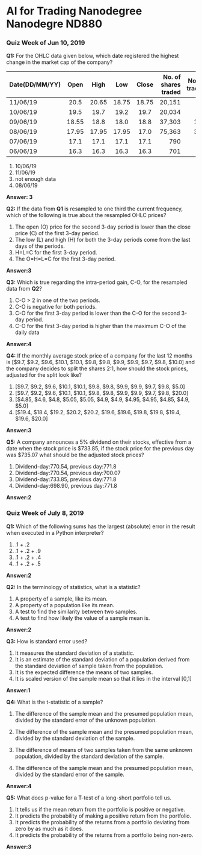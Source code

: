 # AI for Trading Nanodegree Nanodegre ND880

### Quiz Week of Jun 10, 2019

**Q1:** For the OHLC data given below, which date registered the highest change in the market cap of the company?

| Date(DD/MM/YY)     |      Open     |  High | Low   | Close | No. of shares traded | No. of trades
|----------|:-------------:|:------:|:------:|:------:|------:|------:|
| 11/06/19 |  20.5 |    20.65 |  18.75     |  18.75    |  20,151     |  62      |
| 10/06/19 | 19.5  |    19.7  |  19.2      |  19.7     |  20,034     |  83      |
| 09/06/19 | 18.55 |    18.8  |  18.0      |  18.8     |  37,303     |  144      |
| 08/06/19 | 17.95 |    17.95 |  17.95     |  17.0     |  75,363	   |  308      |
| 07/06/19 | 17.1  |    17.1  |  17.1      |  17.1     |  790        |  10      |
| 06/06/19 | 16.3  |    16.3  |  16.3      |  16.3     |  701        |  3      |


1. 10/06/19
2. 11/06/19
3. not enough data
4. 08/06/19

**Answer: 3**


**Q2:** If the data from **Q1** is resampled to one third the current frequency, which of the following is true about 
the resampled OHLC prices?

1. The open (O) price for the second 3-day period is lower than the close price (C) of the first 3-day period.
2. The low (L) and high (H) for both the 3-day periods come from the last days of the periods.
3. H=L=C for the first 3-day period.
4. The O=H=L=C for the first 3-day period.

**Answer:3**

**Q3:** Which is true regarding the intra-period gain, C-O, for the resampled data from **Q2**?
1. C-O > 2 in one of the two periods.
2. C-O is negative for both periods.
3. C-O for the first 3-day period is lower than the C-O for the second 3-day period.
4. C-O for the first 3-day period is higher than the maximum C-O of the daily data

**Answer:4**

**Q4:** If the monthly average stock price of a company for the last 12 months is 
[$9.7, $9.2, $9.6, $10.1, $10.1, $9.8, $9.8, $9.9, $9.9, $9.7, $9.8, $10.0] and the company decides to split the shares 
2:1, how should the stock prices, adjusted for the split look like?

1. [$9.7, $9.2, $9.6, $10.1, $10.1, $9.8, $9.8, $9.9, $9.9, $9.7, $9.8, $5.0]
2. [$9.7, $9.2, $9.6, $10.1, $10.1, $9.8, $9.8, $9.9, $9.9, $9.7, $9.8, $20.0]
3. [$4.85, $4.6, $4.8, $5.05, $5.05, $4.9, $4.9, $4.95, $4.95, $4.85, $4.9, $5.0]
4. [$19.4, $18.4, $19.2, $20.2, $20.2, $19.6, $19.6, $19.8, $19.8, $19.4, $19.6, $20.0]

**Answer:3**

**Q5:** A company announces a 5% dividend on their stocks, effective from a date when the stock price is $733.85, 
if the stock price for the previous day was $735.07 what should be the adjusted stock prices?

1. Dividend-day:770.54, previous day:771.8
2. Dividend-day:770.54, previous day:700.07
3. Dividend-day:733.85, previous day:771.8
4. Dividend-day:698.90, previous day:771.8

**Answer:2**


### Quiz Week of July 8, 2019

**Q1:** Which of the following sums has the largest (absolute) error in the result when executed in a Python interpreter?

1. .1 + .2
2. .1 + .2 + .9
3. .1 + .2 + .4
4. .1 + .2 + .5

**Answer:2**

**Q2:** In the terminology of statistics, what is a statistic?

1. A property of a sample, like its mean.
2. A property of a population like its mean.
3. A test to find the similarity between two samples.
4. A test to find how likely the value of a sample mean is.

**Answer:2**

**Q3:** How is standard error used?
1. It measures the standard deviation of a statistic.
2. It is an estimate of the standard deviation of a population derived from the standard deviation of sample taken from the population.
3. It is the expected difference the means of two samples.
4. It is scaled version of the sample mean so that it lies in the interval [0,1]

**Answer:1**




**Q4:** What is the t-statistic of a sample?
1. The difference of the sample mean and the presumed population mean, divided by the standard error of the unknown population.

2. The difference of the sample mean and the presumed population mean, divided by the standard deviation of the sample.

3. The difference of means of two samples taken from the same unknown population, divided by the standard deviation of the sample.

4. The difference of the sample mean and the presumed population mean, divided by the standard error of the sample.

**Answer:4**
 


**Q5:** What does p-value for a T-test of a long-short portfolio tell us.

1. It tells us if the mean return from the portfolio is positive or negative.
2. It predicts the probability of making a positive return from the portfolio.
3. It predicts the probability of the returns from a portfolio deviating from zero by as much as it does.
4. It predicts the probability of the returns from a portfolio being non-zero.

**Answer:3**



